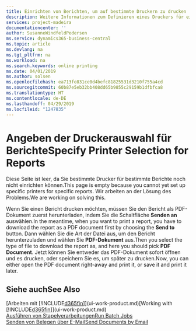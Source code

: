 ```yaml
---
title: Einrichten von Berichten, um auf bestimmte Druckern zu drucken | Microsoft Docs
description: Weitere Informationen zum Definieren eines Druckers für eine Bericht und zur Nutzung der Druckerauswahlseite.
services: project-madeira
documentationcenter: ''
author: SusanneWindfeldPedersen
ms.service: dynamics365-business-central
ms.topic: article
ms.devlang: na
ms.tgt_pltfrm: na
ms.workload: na
ms.search.keywords: online printing
ms.date: 04/01/2019
ms.author: solsen
ms.openlocfilehash: ea713fe831ce0d4befc81825531d3210f755a4cd
ms.sourcegitcommit: 60b87e5eb32bb408dd65b9855c29159b1dfbfca8
ms.translationtype: HT
ms.contentlocale: de-DE
ms.lasthandoff: 04/29/2019
ms.locfileid: "1247835"
---
```

# <a name="specify-printer-selection-for-reports"></a><span data-ttu-id="84c8c-103">Angeben der Druckerauswahl für Berichte</span><span class="sxs-lookup"><span data-stu-id="84c8c-103">Specify Printer Selection for Reports</span></span>
<span data-ttu-id="84c8c-104">Diese Seite ist leer, da Sie bestimmte Drucker für bestimmte Berichte noch nicht einrichten können.</span><span class="sxs-lookup"><span data-stu-id="84c8c-104">This page is empty because you cannot yet set up specific printers for specific reports.</span></span> <span data-ttu-id="84c8c-105">Wir arbeiten an der Lösung des Problems.</span><span class="sxs-lookup"><span data-stu-id="84c8c-105">We are working on solving this.</span></span>

<span data-ttu-id="84c8c-106">Wenn Sie einen Bericht drucken möchten, müssen Sie den Bericht als PDF-Dokument zuerst herunterladen, indem Sie die Schaltfläche **Senden an** auswählen.</span><span class="sxs-lookup"><span data-stu-id="84c8c-106">In the meantime, when you want to print a report, you have to download the report as a PDF document first by choosing the **Send to** button.</span></span> <span data-ttu-id="84c8c-107">Dann wählen Sie die Art der Datei aus, um den Bericht herunterzuladen und wählen Sie **PDF-Dokument** aus.</span><span class="sxs-lookup"><span data-stu-id="84c8c-107">Then you select the type of file to download the report as, and here you should pick **PDF Document**.</span></span> <span data-ttu-id="84c8c-108">Jetzt können Sie entweder das PDF-Dokument sofort öffnen und es drucken, oder speichern Sie es, um später zu drucken.</span><span class="sxs-lookup"><span data-stu-id="84c8c-108">Now, you can either open the PDF document right-away and print it, or save it and print it later.</span></span>

<!--

You can set up reports so that they must be printed on a specific printer. The following are some uses of printer selection:

- You can print reports on special company letterhead.
- You can print reports on different paper sizes.
- You can print reports on the default printer of a specified employee.

You use the **Printer Selections** page to set different values to obtain different output. If you set a specific printer selection, then it takes precedence over a more general printer selection. For example, you can set a printer selection that has values in the **User ID**, **Report ID**, and **Printer Name** fields. This printer selection takes precedence over a printer selection that has blank entries in the **User ID** or **Report ID** fields.

The following table describes the combination of values to specify when you set up printer selections for a report.

|To                                                 |Set the following values                                             |
|---------------------------------------------------|---------------------------------------------------------------------|
|Print a report to a specific printer for all users |Specify values in the **Report ID** and **Printer Name** fields and leave the **User ID** field blank.|
|Print all reports to a specific printer for a specific user|Specify values in the **User ID** and **Printer Name** fields and leave the **Report ID** field blank.|
|Set the default printer for all reports|Specify a value in the **Printer Name** field and leave the **User ID** and **Report ID** fields blank.|
|Print a specific report to the user’s default printer|Specify a value in the **Report ID** field and leave the **Printer Name** and **User ID** fields blank.|
|Print a specific report to a specific printer for a specific user|Specify values in all three fields.|
-->

## <a name="see-also"></a><span data-ttu-id="84c8c-109">Siehe auch</span><span class="sxs-lookup"><span data-stu-id="84c8c-109">See Also</span></span>
<span data-ttu-id="84c8c-110">[Arbeiten mit [!INCLUDE[d365fin](includes/d365fin_md.md)]](ui-work-product.md)</span><span class="sxs-lookup"><span data-stu-id="84c8c-110">[Working with [!INCLUDE[d365fin](includes/d365fin_md.md)]](ui-work-product.md)</span></span>  
[<span data-ttu-id="84c8c-111">Ausführen von Stapelverarbeitungen</span><span class="sxs-lookup"><span data-stu-id="84c8c-111">Run Batch Jobs</span></span>](ui-how-run-batch-jobs.md)  
[<span data-ttu-id="84c8c-112">Senden von Belegen über E-Mail</span><span class="sxs-lookup"><span data-stu-id="84c8c-112">Send Documents by Email</span></span>](ui-how-send-documents-email.md)  
